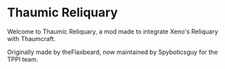 Thaumic Reliquary
=================
Welcome to Thaumic Reliquary, a mod made to integrate Xeno's Reliquary with Thaumcraft.

Originally made by theFlaxbeard, now maintained by Spyboticsguy for the TPPI team.
